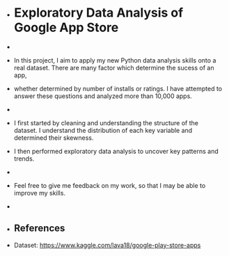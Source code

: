 + # Exploratory Data Analysis of Google App Store
+
+ In this project, I aim to apply my new Python data analysis skills onto a real dataset. There are many factor which determine the sucess of an app, 
+ whether determined by number of installs or ratings. I have attempted to answer these questions and analyzed more than 10,000 apps.
+
+ I first started by cleaning and understanding the structure of the dataset. I understand the distribution of each key variable and determined their skewness.
+ I then performed exploratory data analysis to uncover key patterns and trends.
+
+ Feel free to give me feedback on my work, so that I may be able to improve my skills.
+
+ ## References

+ Dataset: https://www.kaggle.com/lava18/google-play-store-apps
